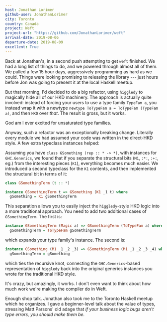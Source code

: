 ```yaml
---
host: Jonathan Lorimer
github-user: JonathanLorimer
city: Toronto
country: Canada
project: Weft
project-url: "https://github.com/JonathanLorimer/weft"
arrival-date: 2019-08-06
departure-date: 2019-08-09
excellent: True
---
```


Back at Jonathan's, in a second push attempting to get `weft` finished. We had a
long list of things to do, and we powered through almost all of them. We pulled
a few 15 hour days, aggressively programming as hard as we could. Things were
looking promising to releasing the library --- just hours before Jon was going
to present it at the local Haskell meetup.

But that morning, I'd decided to do a big refactor, using `higgledy` to
magically hide all of our HKD machinery. The approach is actually quite
involved: instead of forcing your users to use a type family `TypeFam a`,
you instead wrap it with a newtype `newtype ToTypeFam a = ToTypeFam (TypeFam
a)`, and then `HKD` over _that_. The result is gross, but it works.

God am I ever excited for unsaturated type families.

Anyway, such a refactor was an exceptionally breaking change. Literally every
module we had assumed your code was written in the direct-HKD style. A few extra
typeclass instances helped:

Assuming you have `class GSomething (rep :: * -> *)`, with instances for
`GHC.Generics`, we found that if you separate the structural bits (`M1`, `:*:`,
`:+:`, eg.) from the interesting pieces (`K1`), everything becomes much easier.
We introduced a second typeclass for the `K1` contents, and then implemented the
structural bit in terms of it:

```haskell
class GSomethingTerm (t :: *)

instance GSomethingTerm t => GSomething (K1 _1 t) where
  gSomething = K1 gSomethingTerm
```

This separation allows you to easily inject the `higgledy`-style HKD logic into
a more traditional approach. You need to add two additional cases of
`GSomethingTerm`. The first is:

```haskell
instance GSomethingTerm (Magic a) => GSomethingTerm (ToTypeFam a) where
  gSomethingTerm = ToTypeFam gSomethingTerm
```

which expands your type family's instance. The second is:

```haskell
instance GSomething (M1 _1 _2 _3) => GSomethingTerm (M1 _1 _2 _3 _4) where
  gSomethingTerm = gSomething
```

which ties the recursive knot, connecting the `GHC.Generics`-based
representation of `higgledy` back into the original generics instances you wrote
for the traditional HKD style.

It's crazy, but amazingly, it works. I don't even want to think about how much
work we're making the compiler do in Weft.

Enough shop talk. Jonathan also took me to the Toronto Haskell meetup which he
organizes. I gave a beginner-level talk about the value of types, stressing Matt
Parsons' old adage that *if your business logic bugs aren't type errors, you
should make them be.*


